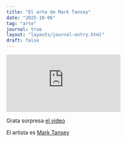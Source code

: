 ```yaml
---
title: "El arte de Mark Tansey"
date: "2025-10-06"
tag: "arte"
journal: true
layout: "layouts/journal-entry.html"
draft: false
---
```


<iframe width="" height="" src="https://www.youtube.com/embed/1FV9HjM8S6g?si=iIorgznLVopmaaBG" title="YouTube video player" frameborder="0" allow="accelerometer; autoplay; clipboard-write; encrypted-media; gyroscope; picture-in-picture; web-share" referrerpolicy="strict-origin-when-cross-origin" allowfullscreen></iframe>

Grata sorpresa <a href="https://www.youtube.com/watch?v=1FV9HjM8S6g" target="_blank">el video</a>

El artista es <a href="https://en.wikipedia.org/wiki/Mark_Tansey" target="_blank">Mark Tansey</a>
